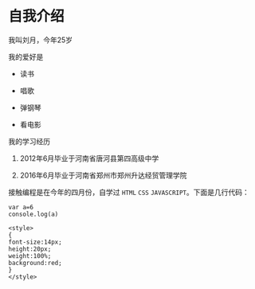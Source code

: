 # 自我介绍

我叫刘月，今年25岁

我的爱好是

* 读书

* 唱歌

* 弹钢琴

* 看电影

我的学习经历

1. 2012年6月毕业于河南省唐河县第四高级中学

2. 2016年6月毕业于河南省郑州市郑州升达经贸管理学院

接触编程是在今年的四月份，自学过 `HTML` `CSS` `JAVASCRIPT`。下面是几行代码：

````
var a=6
console.log(a)

````

````
<style>
{
font-size:14px;
height:20px;
weight:100%;
background:red;
}
</style>

````

